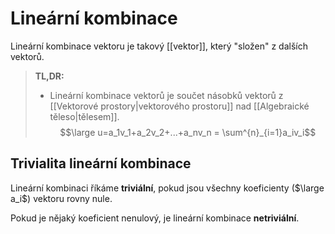 # Lineární kombinace
Lineární kombinace vektoru je takový [[vektor]], který "složen" z dalších vektorů.

>**TL,DR:**
>- Lineární kombinace vektorů je součet násobků vektorů z [[Vektorové prostory|vektorového prostoru]] nad [[Algebraické těleso|tělesem]].
>$$\large u=a_1v_1+a_2v_2+...+a_nv_n = \sum^{n}_{i=1}a_iv_i$$

## Trivialita lineární kombinace
Lineární kombinaci říkáme **triviální**, pokud jsou všechny koeficienty ($\large a_i$) vektoru rovny nule.

Pokud je nějaký koeficient nenulový, je lineární kombinace **netriviální**.
